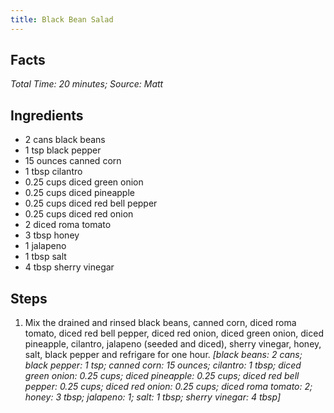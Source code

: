 ```yaml
---
title: Black Bean Salad
---
```

## Facts
*Total Time: 20 minutes; Source: Matt*
## Ingredients
- 2 cans black beans                 
- 1 tsp black pepper                
- 15 ounces canned corn                 
- 1 tbsp cilantro                    
- 0.25 cups diced green onion           
- 0.25 cups diced pineapple             
- 0.25 cups diced red bell pepper       
- 0.25 cups diced red onion             
- 2 diced roma tomato           
- 3 tbsp honey                       
- 1 jalapeno                    
- 1 tbsp salt                        
- 4 tbsp sherry vinegar              
## Steps
1. Mix the drained and rinsed black beans, canned corn, diced roma tomato, diced red bell pepper, diced red onion, diced green onion, diced pineapple, cilantro, jalapeno (seeded and diced), sherry vinegar, honey, salt, black pepper and refrigare for one hour.
*[black beans: 2 cans; black pepper: 1 tsp; canned corn: 15 ounces; cilantro: 1 tbsp; diced green onion: 0.25 cups; diced pineapple: 0.25 cups; diced red bell pepper: 0.25 cups; diced red onion: 0.25 cups; diced roma tomato: 2; honey: 3 tbsp; jalapeno: 1; salt: 1 tbsp; sherry vinegar: 4 tbsp]*
